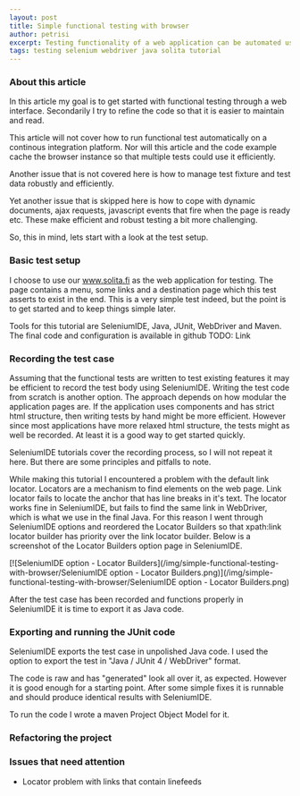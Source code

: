 ```yaml
---
layout: post
title: Simple functional testing with browser
author: petrisi
excerpt: Testing functionality of a web application can be automated using Selenium and WebDriver. This is a very basic tutorial to start doing that. In this article I cover some design decisions that support this approach.
tags: testing selenium webdriver java solita tutorial
---
```


### About this article ###

In this article my goal is to get started with functional testing through a web interface. Secondarily I try to refine the code so that it is easier to maintain and read.

This article will not cover how to run functional test automatically on a continous integration platform. Nor will this article and the code example cache the browser instance so that multiple tests could use it efficiently.

Another issue that is not covered here is how to manage test fixture and test data robustly and efficiently.

Yet another issue that is skipped here is how to cope with dynamic documents, ajax requests, javascript events that fire when the page is ready etc. These make efficient and robust testing a bit more challenging.

So, this in mind, lets start with a look at the test setup.

### Basic test setup ###

I choose to use our www.solita.fi as the web application for testing. The page contains a menu, some links and a destination page which this test asserts to exist in the end. This is a very simple test indeed, but the point is to get started and to keep things simple later.

Tools for this tutorial are SeleniumIDE, Java, JUnit, WebDriver and Maven. The final code and configuration is available in github TODO: Link

### Recording the test case ###

Assuming that the functional tests are written to test existing features it may be efficient to record the test body using SeleniumIDE. Writing the test code from scratch is another option. The approach depends on how modular the application pages are. If the application uses components and has strict html structure, then writing tests by hand might be more efficient. However since most applications have more relaxed html structure, the tests might as well be recorded. At least it is a good way to get started quickly.

SeleniumIDE tutorials cover the recording process, so I will not repeat it here. But there are some principles and pitfalls to note.

While making this tutorial I encountered a problem with the default link locator. Locators are a mechanism to find elements on the web page. Link locator fails to locate the anchor that has line breaks in it's text. The locator works fine in SeleniumIDE, but fails to find the same link in WebDriver, which is what we use in the final Java. For this reason I went through SeleniumIDE options and reordered the Locator Builders so that xpath:link locator builder has priority over the link locator builder. Below is a screenshot of the Locator Builders option page in SeleniumIDE.

[![SeleniumIDE option - Locator Builders](/img/simple-functional-testing-with-browser/SeleniumIDE option - Locator Builders.png)](/img/simple-functional-testing-with-browser/SeleniumIDE option - Locator Builders.png)

After the test case has been recorded and functions properly in SeleniumIDE it is time to export it as Java code.

### Exporting and running the JUnit code ###

SeleniumIDE exports the test case in unpolished Java code. I used the option to export the test in "Java / JUnit 4 / WebDriver" format.

The code is raw and has "generated" look all over it, as expected. However it is good enough for a starting point. After some simple fixes it is runnable and should produce identical results with SeleniumIDE.

To run the code I wrote a maven Project Object Model for it.



### Refactoring the project ###

### Issues that need attention ###
- Locator problem with links that contain linefeeds